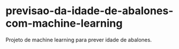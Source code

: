 # previsao-da-idade-de-abalones-com-machine-learning
Projeto de machine learning para prever idade de abalones.
